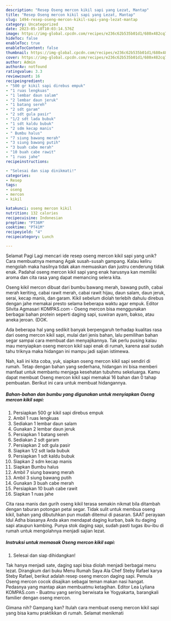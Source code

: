 ```yaml
---
description: "Resep Oseng mercon kikil sapi yang Lezat, Mantap"
title: "Resep Oseng mercon kikil sapi yang Lezat, Mantap"
slug: 1494-resep-oseng-mercon-kikil-sapi-yang-lezat-mantap
category: Uncategorized
date: 2023-05-10T10:03:14.576Z
image: https://img-global.cpcdn.com/recipes/e236c62b535b01d1/680x482cq70/oseng-mercon-kikil-sapi-foto-resep-utama.jpg
hideToc: false
enableToc: true
enableTocContent: false
thumbnail: https://img-global.cpcdn.com/recipes/e236c62b535b01d1/680x482cq70/oseng-mercon-kikil-sapi-foto-resep-utama.jpg
cover: https://img-global.cpcdn.com/recipes/e236c62b535b01d1/680x482cq70/oseng-mercon-kikil-sapi-foto-resep-utama.jpg
author: Admin
authorAv: notfound
ratingvalue: 3.3
reviewcount: 16
recipeingredient:
- "500 gr kikil sapi direbus empuk"
- "1 ruas lengkuas"
- "1 lembar daun salam"
- "2 lembar daun jeruk"
- "1 batang sereh"
- "2 sdt garam"
- "2 sdt gula pasir"
- "1/2 sdt lada bubuk"
- "1 sdt kaldu bubuk"
- "2 sdm kecap manis"
- " Bumbu halus"
- "7 siung bawang merah"
- "3 siung bawang putih"
- "3 buah cabe merah"
- "10 buah cabe rawit"
- "1 ruas jahe"
recipeinstructions:

- "Selesai dan siap dinikmati!"
categories:
- Resep
tags:
- oseng
- mercon
- kikil

katakunci: oseng mercon kikil 
nutrition: 132 calories
recipecuisine: Indonesian
preptime: "PT36M"
cooktime: "PT41M"
recipeyield: "4"
recipecategory: Lunch

---
```



Selamat Pagi Lagi mencari ide resep oseng mercon kikil sapi yang unik? Cara membuatnya memang Agak susah-susah gampang. Kalau keliru mengolah maka hasilnya tidak akan memuaskan dan justru cenderung tidak enak. Padahal oseng mercon kikil sapi yang enak harusnya kan memiliki aroma dan cita rasa yang dapat memancing selera kita.


Oseng kikil mercon dibuat dari bumbu bawang merah, bawang putih, cabai merah keriting, cabai rawit merah, cabai rawit hijau, daun salam, daun jeruk, serai, kecap manis, dan garam. Kikil sebelum diolah terlebih dahulu direbus dengan jahe memakai presto selama beberapa waktu agar empuk. Editor Silvita Agmasari KOMPAS.com - Oseng mercon bisa menggunakan berbagai bahan protein seperti daging sapi, suwiran ayam, bakso, atau aneka jeroan. (DOK.

Ada beberapa hal yang sedikit banyak berpengaruh terhadap kualitas rasa dari oseng mercon kikil sapi, mulai dari jenis bahan, lalu pemilihan bahan segar sampai cara membuat dan menyajikannya. Tak perlu pusing kalau mau menyiapkan oseng mercon kikil sapi enak di rumah, karena asal sudah tahu triknya maka hidangan ini mampu jadi sajian istimewa.


Nah, kali ini kita coba, yuk, siapkan oseng mercon kikil sapi sendiri di rumah. Tetap dengan bahan yang sederhana, hidangan ini bisa memberi manfaat untuk membantu menjaga kesehatan tubuhmu sekeluarga. Kamu dapat membuat Oseng mercon kikil sapi memakai 16 bahan dan 0 tahap pembuatan. Berikut ini cara untuk membuat hidangannya.

<!--inarticleads1-->

##### Bahan-bahan dan bumbu yang digunakan untuk menyiapkan Oseng mercon kikil sapi:

1. Persiapkan 500 gr kikil sapi direbus empuk
1. Ambil 1 ruas lengkuas
1. Sediakan 1 lembar daun salam
1. Gunakan 2 lembar daun jeruk
1. Persiapkan 1 batang sereh
1. Sediakan 2 sdt garam
1. Persiapkan 2 sdt gula pasir
1. Siapkan 1/2 sdt lada bubuk
1. Persiapkan 1 sdt kaldu bubuk
1. Siapkan 2 sdm kecap manis
1. Siapkan  Bumbu halus
1. Ambil 7 siung bawang merah
1. Ambil 3 siung bawang putih
1. Gunakan 3 buah cabe merah
1. Persiapkan 10 buah cabe rawit
1. Siapkan 1 ruas jahe


Cita rasa manis dan gurih oseng kikil terasa semakin nikmat bila ditambah dengan taburan potongan petai segar. Tidak sulit untuk membua oseng kikil, bahan yang dibutuhkan pun mudah ditemui di pasaran. SAAT perayaan Idul Adha biasanya Anda akan mendapat daging kurban, baik itu daging sapi ataupun kambing. Punya stok daging sapi, sudah pasti tugas ibu-ibu di rumah untuk mengolahnya menjadi sajian lezat. 

<!--inarticleads2-->

##### Instruksi untuk memasak Oseng mercon kikil sapi:


1. Selesai dan siap dihidangkan!

Tak hanya menjadi sate, daging sapi bisa diolah menjadi berbagai menu lezat. Dirangkum dari buku Menu Rumah Saya Ala Chef Steby Rafael karya Steby Rafael, berikut adalah resep oseng mercon daging sapi. Pemula Oseng mercon cocok disajikan sebagai teman makan nasi hangat. Pedasnya yang mantap akan membuatmu ketagihan. Editor Lea Lyliana KOMPAS.com - Buatmu yang sering berwisata ke Yogyakarta, barangkali familier dengan oseng mercon. 

Gimana nih? Gampang kan? Itulah cara membuat oseng mercon kikil sapi yang bisa kamu praktikkan di rumah. Selamat menikmati
